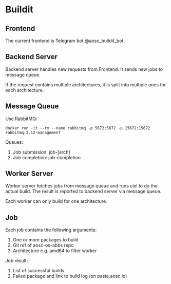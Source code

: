 # Buildit

## Frontend

The current frontend is Telegram bot @aosc_buildit_bot.

## Backend Server

Backend server handles new requests from Frontend. It sends new jobs to message queue.

If the request contains multiple architectures, it is split into multiple ones for each architecture.

## Message Queue

Use RabbitMQ:

```shell
docker run -it --rm --name rabbitmq -p 5672:5672 -p 15672:15672 rabbitmq:3.12-management
```

Queues:

1. Job submission: job-[arch]
2. Job completion: job-completion

## Worker Server

Worker server fetches jobs from message queue and runs ciel to do the actual build. The result is reported to backend server via message queue.

Each worker can only build for one architecture.

## Job

Each job contains the following arguments:

1. One or more packages to build
2. Git ref of aosc-os-abbs repo
3. Architecture e.g. amd64 to filter worker

Job result:

1. List of successful builds
2. Failed package and link to build log (on paste.aosc.io)